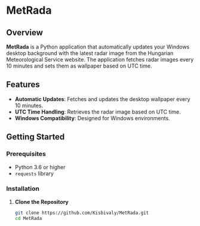 # MetRada

## Overview

**MetRada** is a Python application that automatically updates your Windows desktop background with the latest radar image from the Hungarian Meteorological Service website. The application fetches radar images every 10 minutes and sets them as wallpaper based on UTC time.

## Features

- **Automatic Updates**: Fetches and updates the desktop wallpaper every 10 minutes.
- **UTC Time Handling**: Retrieves the radar image based on UTC time.
- **Windows Compatibility**: Designed for Windows environments.

## Getting Started

### Prerequisites

- Python 3.6 or higher
- `requests` library

### Installation

1. **Clone the Repository**

   ```bash
   git clone https://github.com/Kisbivaly/MetRada.git
   cd MetRada
